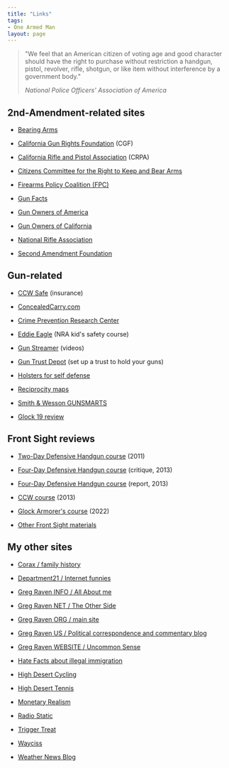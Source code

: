 ```yaml
---
title: "Links"
tags:
- One Armed Man
layout: page
---
```


> "We feel that an American citizen of voting age and good character should have the right to purchase without restriction a handgun, pistol, revolver, rifle, shotgun, or like item without interference by a government body."
>
> <cite>National Police Officers' Association of America</cite>

## 2nd-Amendment-related sites

- [Bearing Arms](https://bearingarms.com/)

- [California Gun Rights Foundation](https://www.cagunrights.org/) (CGF)

- [California Rifle and Pistol Association](https://crpa.org) (CRPA)

- [Citizens Committee for the Right to Keep and Bear Arms](https://www.ccrkba.org)

- [Firearms Policy Coalition (FPC)](https://www.firearmspolicy.org/)

- [Gun Facts](https://www.gunfacts.info/)

- [Gun Owners of America](https://gunowners.org)

- [Gun Owners of California](https://www.gunownersca.com)

- [National Rifle Association](https://www.nra.org/)

- [Second Amendment Foundation](https://www.saf.org)

## Gun-related

- [CCW Safe](https://ccwsafe.com) (insurance)

- [ConcealedCarry.com](https://www.concealedcarry.com)

- [Crime Prevention Research Center](https://crimeresearch.org/)

- [Eddie Eagle](https://eddieeagle.nra.org) (NRA kid's safety course)

- [Gun Streamer](https://gunstreamer.com) (videos)

- [Gun Trust Depot](https://guntrustdepot.com/) (set up a trust to hold your guns)

- [Holsters for self defense](https://ammo.com/articles/holsters-self-defense-carrying-concealed)

- [Reciprocity maps](https://www.usacarry.com/concealed_carry_permit_reciprocity_maps.html)

- [Smith & Wesson GUNSMARTS](https://www.smith-wesson.com/gunsmarts/)

- [Glock 19 review](https://www.glocknut.com/20130506-handgun-comparison/)

## Front Sight reviews

- [Two-Day Defensive Handgun course](https://www.heeled.website/reviews/20110920-front-sight-2-day/) (2011)

- [Four-Day Defensive Handgun course](https://www.heeled.website/reviews/20130503-front-sight-4-day/) (critique, 2013)

- [Four-Day Defensive Handgun course](https://www.heeled.website/reviews/20130506-front-sight-2013/) (report, 2013)

- [CCW course](https://www.heeled.website/reviews/front-sight/20130507-front-sight-ccw/) (2013)

- [Glock Armorer's course](https://www.heeled.website/reviews/20220223-fs-glock-armorer-course/) (2022)

- [Other Front Sight materials](https://www.heeled.website)

## My other sites

- [Corax / family history](https://www.corax.org/)

- [Department21 / Internet funnies](https://www.department21.org/)

- [Greg Raven INFO / All About me](https://www.gregraven.info/)

- [Greg Raven NET / The Other Side](https://www.gregraven.net/)

- [Greg Raven ORG / main site](https://www.gregraven.org/)

- [Greg Raven US / Political correspondence and commentary blog](https://www.gregraven.us/)

- [Greg Raven WEBSITE / Uncommon Sense](https://www.gregraven.website/)

- [Hate Facts about illegal immigration](https://www.hatefacts.com/)

- [High Desert Cycling](https://www.hdcycling.org/)

- [High Desert Tennis](https://www.hdtennis.com/)

- [Monetary Realism](https://www.infogristle.com)

- [Radio Static](https://www.greg-raven.com)

- [Trigger Treat](https://www.trigger-treat.com)

- [Wayciss](https://www.wayciss.com)

- [Weather News Blog](https://weathernewsblog.WordPress.com)
